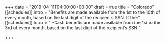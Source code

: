 +++
date = "2019-04-11T04:00:00+00:00"
draft = true
title = "Colorado"
[[schedules]]
intro = "Benefits are made available from the 1st to the 10th of every month, based on the last digit of the recipient’s SSN. If the:"
[[schedules]]
intro = " *Cash benefits are made available from the 1st to the 3rd of every month, based on the last digit of the recipient’s SSN:"

+++
